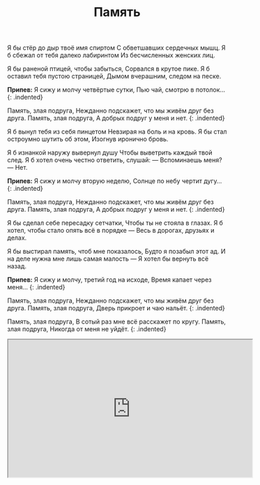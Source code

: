 ﻿---
layout: lyrics
title: Память
description: Я бы стёр до дыр твоё имя спиртом с обветшавших сердечных мышц...
---

Я<span class="Em"></span> бы стёр до дыр твоё и<span class="A"></span>мя спиртом
С обвет<span class="C"></span>шавших сердечных мы<span class="Em"></span>шц.
Я б сбе<span class="Em"></span>жал от тебя да<span class="A"></span>леко лабиринтом
Из бесчис<span class="C"></span>ленных женских ли<span class="Em"></span>ц.

Я бы<span class="Em"></span> раненой птицей, что<span class="A"></span>бы забыться,
Сорвал<span class="C"></span>ся в крутое пике<span class="Em"></span>.
Я б ос<span class="Em"></span>тавил тебя пусто<span class="A"></span>ю страницей,
Дымом<span class="C"></span> вчерашним, следом на песке<span class="Em"></span>.

**Припев:**
Я<span class="C"></span> сижу и молчу четвёр<span class="G"></span>тые сутки,
Пью ча<span class="A"></span>й, смотрю в пото<span class="B7"></span>лок…
{: .indented}

Па<span class="Em"></span>мять, злая подру<span class="A"></span>га,
Нежданно подска<span class="D"></span>жет, что мы живё<span class="G"></span>м друг без друга.
Па<span class="Em"></span>мять, злая подру<span class="A"></span>га,
А добрых подру<span class="C"></span>г у меня<span class="B7"></span> и не<span class="Em"></span>т.
{: .indented}

Я б вынул тебя из себя пинцетом
Невзирая на боль и на кровь.
Я бы стал остроумно шутить об этом,
Изогнув иронично бровь.

Я б изнанкой наружу вывернул душу
Чтобы выветрить каждый твой след.
Я б хотел очень честно ответить, слушай:
— Вспоминаешь меня? — Нет.

**Припев:**
Я сижу и молчу вторую неделю,
Солнце по небу чертит дугу…
{: .indented}

Память, злая подруга,
Нежданно подскажет, что мы живём друг без друга.
Память, злая подруга,
А добрых подруг у меня и нет.
{: .indented}

Я бы сделал себе пересадку сетчатки,
Чтобы ты не стояла в глазах.
Я б хотел, чтобы стало опять всё в порядке —
Весь в дорогах, друзьях и делах.

Я бы выстирал память, чтоб мне показалось,
Будто я позабыл этот ад.
И на деле нужна мне лишь самая малость —
Я хотел бы вернуть всё назад.

**Припев:**
Я сижу и молчу, третий год на исходе,
Время капает через меня…
{: .indented}

Па<span class="Em"></span>мять, злая подру<span class="A"></span>га,
Нежданно подска<span class="D"></span>жет, что мы живё<span class="G"></span>м друг без друга.
Па<span class="Em"></span>мять, злая подру<span class="A"></span>га,
Дверь прикро<span class="D"></span>ет и ча<span class="G"></span>ю нальёт.
{: .indented}

Па<span class="Em"></span>мять, злая подру<span class="A"></span>га,
В со<span class="D"></span>тый раз мне всё расскажет по<span class="G"></span> кругу.
Па<span class="Em"></span>мять, злая подру<span class="A"></span>га,
Никогда<span class="C"></span> от меня<span class="B7"></span> не уйдёт<span class="Em"></span>.
{: .indented}

<div class="video-wrapper">
  <iframe width="560" height="315" src="https://www.youtube.com/embed/tjtH9JOL5GQ" allow="accelerometer; autoplay; encrypted-media; gyroscope; picture-in-picture" allowfullscreen></iframe>
</div>
